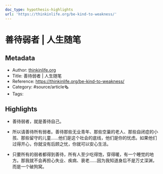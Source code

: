 ```yaml
---
doc_type: hypothesis-highlights
url: 'https://thinkinlife.org/be-kind-to-weakness/'
---
```

# 善待弱者 | 人生随笔
## Metadata
- Author: [thinkinlife.org]()
- Title: 善待弱者 | 人生随笔
- Reference: https://thinkinlife.org/be-kind-to-weakness/
- Category: #source/article🗞
- Tags:
## Highlights
- 善待弱者，就是善待自己。

- 所以请善待所有弱者。善待那些无业青年、那些空巢的老人、那些自闭症的小孩、那些留守的儿童……他们是这个社会的底线，他们是你的忧虑。如果他们过得开心，你就没有后顾之忧，你就可以安心生活。

- 只要所有的弱者都得到善待，所有人至少吃得饱，穿得暖，有一个睡觉的地方。那我就不会再担心失业、疾病、衰老……因为我知道身后不是万丈深渊，而是一个破狗窝。

